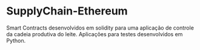 # SupplyChain-Ethereum

Smart Contracts desenvolvidos em solidity para uma aplicação de controle da cadeia produtiva do leite. Aplicações para testes desenvolvidos em Python.
